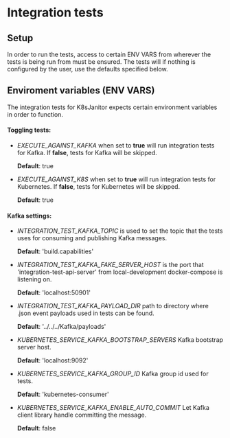 # Integration tests

## Setup

In order to run the tests, access to certain ENV VARS from wherever the tests is being run from must be ensured. The tests will if nothing is configured by the user, use the defaults specified below.

## Enviroment variables (ENV VARS)

The integration tests for K8sJanitor expects certain environment variables in order to function.

#### Toggling tests:
* *EXECUTE_AGAINST_KAFKA* when set to **true** will run integration tests for Kafka. If **false**, tests for Kafka will be skipped.
    
    **Default**: true
* *EXECUTE_AGAINST_K8S* when set to **true** will run integration tests for Kubernetes. If **false**, tests for Kubernetes will be skipped.
    
    **Default**: true

#### Kafka settings:
* *INTEGRATION_TEST_KAFKA_TOPIC* is used to set the topic that the tests uses for consuming and publishing Kafka messages.
    
    **Default**: 'build.capabilities'
* *INTEGRATION_TEST_KAFKA_FAKE_SERVER_HOST* is the port that 'integration-test-api-server' from local-development docker-compose is listening on.
    
    **Default**: 'localhost:50901'
* *INTEGRATION_TEST_KAFKA_PAYLOAD_DIR* path to directory where .json event payloads used in tests can be found.
    
    **Default**: '../../../Kafka/payloads'
* *KUBERNETES_SERVICE_KAFKA_BOOTSTRAP_SERVERS* Kafka bootstrap server host.
    
    **Default**: 'localhost:9092'
* *KUBERNETES_SERVICE_KAFKA_GROUP_ID* Kafka group id used for tests.
    
    **Default**: 'kubernetes-consumer'
* *KUBERNETES_SERVICE_KAFKA_ENABLE_AUTO_COMMIT* Let Kafka client library handle committing the message.
    
    **Default**: false